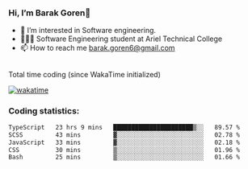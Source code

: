 ###  Hi, I’m Barak Goren👋
- 👀 I’m interested in Software engineering.
- 👨🏼‍🎓 Software Engineering student at Ariel Technical College
- 📫 How to reach me barak.goren6@gmail.com
##
Total time coding (since WakaTime initialized)

[![wakatime](https://wakatime.com/badge/user/5cc5ec80-a806-4ca2-a704-db29274e48cd.svg)](https://wakatime.com/@5cc5ec80-a806-4ca2-a704-db29274e48cd)

   
### Coding statistics:

<!--START_SECTION:waka-->

```txt
TypeScript   23 hrs 9 mins   ██████████████████████▒░░   89.57 %
SCSS         43 mins         ▓░░░░░░░░░░░░░░░░░░░░░░░░   02.78 %
JavaScript   33 mins         ▓░░░░░░░░░░░░░░░░░░░░░░░░   02.18 %
CSS          30 mins         ▒░░░░░░░░░░░░░░░░░░░░░░░░   01.96 %
Bash         25 mins         ▒░░░░░░░░░░░░░░░░░░░░░░░░   01.66 %
```

<!--END_SECTION:waka-->

<!---
barakgoren/barakgoren is a ✨ special ✨ repository because its `README.md` (this file) appears on your GitHub profile.
You can click the Preview link to take a look at your changes.
--->
